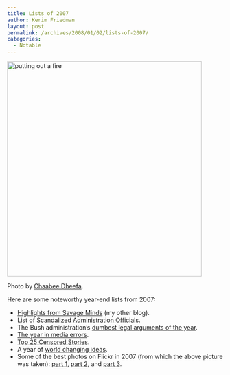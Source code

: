 ```yaml
---
title: Lists of 2007
author: Kerim Friedman
layout: post
permalink: /archives/2008/01/02/lists-of-2007/
categories:
  - Notable
---
```

<a href="http://www.flickr.com/photos/millzero/705902956/" onclick="_gaq.push(['_trackEvent', 'outbound-article', 'http://www.flickr.com/photos/millzero/705902956/', '']);"  title="putting otu a fire"><img src="http://farm3.static.flickr.com/2092/2156308749_baefc995ba.jpg" width="453" height="500" alt="putting out a fire" /></a>  
  
Photo by <a href="http://www.flickr.com/photos/millzero/" onclick="_gaq.push(['_trackEvent', 'outbound-article', 'http://www.flickr.com/photos/millzero/', 'Chaabee Dheefa']);" >Chaabee Dheefa</a>.

Here are some noteworthy year-end lists from 2007:

  * <a href="http://savageminds.org/2008/01/01/best-of-2007/" onclick="_gaq.push(['_trackEvent', 'outbound-article', 'http://savageminds.org/2008/01/01/best-of-2007/', 'Highlights from Savage Minds']);" >Highlights from Savage Minds</a> (my other blog). 
  * List of <a href="http://www.tpmmuckraker.com/archives/004951.php" onclick="_gaq.push(['_trackEvent', 'outbound-article', 'http://www.tpmmuckraker.com/archives/004951.php', 'Scandalized Administration Officials']);" >Scandalized Administration Officials</a>. 
  * The Bush administration&#8217;s <a href="http://www.slate.com/id/2179934/" onclick="_gaq.push(['_trackEvent', 'outbound-article', 'http://www.slate.com/id/2179934/', 'dumbest legal arguments of the year']);" >dumbest legal arguments of the year</a>. 
  * <a href="http://www.regrettheerror.com/regret-articles/crunks-07-the-year-in-media-errors-and-corrections" onclick="_gaq.push(['_trackEvent', 'outbound-article', 'http://www.regrettheerror.com/regret-articles/crunks-07-the-year-in-media-errors-and-corrections', 'The year in media errors']);" >The year in media errors</a>. 
  * <a href="http://www.projectcensored.org/censored_2008/index.htm" onclick="_gaq.push(['_trackEvent', 'outbound-article', 'http://www.projectcensored.org/censored_2008/index.htm', 'Top 25 Censored Stories']);" >Top 25 Censored Stories</a>. 
  * A year of <a href="http://www.worldchanging.com/archives/007718.html" onclick="_gaq.push(['_trackEvent', 'outbound-article', 'http://www.worldchanging.com/archives/007718.html', 'world changing ideas']);" >world changing ideas</a>. 
  * Some of the best photos on Flickr in 2007 (from which the above picture was taken): <a href="http://blog.flickr.com/2007/12/23/your-best-shot-2007/" onclick="_gaq.push(['_trackEvent', 'outbound-article', 'http://blog.flickr.com/2007/12/23/your-best-shot-2007/', 'part 1']);" >part 1</a>, <a href="http://blog.flickr.com/en/2007/12/27/your-best-shot-2007-samplr-ii/" onclick="_gaq.push(['_trackEvent', 'outbound-article', 'http://blog.flickr.com/en/2007/12/27/your-best-shot-2007-samplr-ii/', 'part 2']);" >part 2</a>, and <a href="http://blog.flickr.com/en/2007/12/29/your-best-shot-2007-samplr-iii/" onclick="_gaq.push(['_trackEvent', 'outbound-article', 'http://blog.flickr.com/en/2007/12/29/your-best-shot-2007-samplr-iii/', 'part 3']);" >part 3</a>. 

